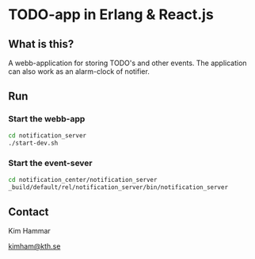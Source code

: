 # TODO-app in Erlang & React.js

## What is this?
A webb-application for storing TODO's and other events. The application can also work as an alarm-clock of notifier.

## Run

### Start the webb-app
```sh
cd notification_server
./start-dev.sh
```
### Start the event-sever
```sh
cd notification_center/notification_server
_build/default/rel/notification_server/bin/notification_server
```


## Contact

Kim Hammar

kimham@kth.se
